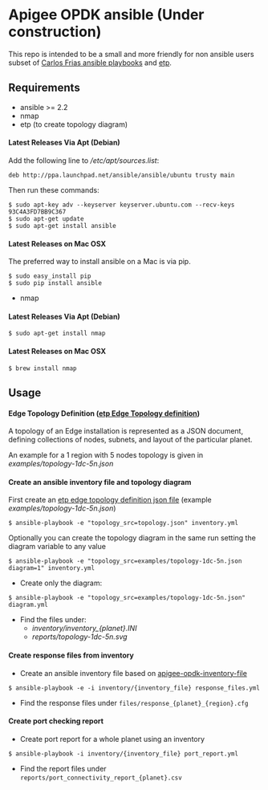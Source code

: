 # Apigee OPDK ansible (Under construction)

This repo is intended to be a small and more friendly for non ansible users subset of [Carlos Frias ansible playbooks](https://github.com/carlosfrias/apigee-opdk-playbook-setup-ansible) and [etp](https://github.com/yuriylesyuk/etp).

## Requirements
- ansible >= 2.2
- nmap
- etp (to create topology diagram)

#### Latest Releases Via Apt (Debian)
Add the following line to _/etc/apt/sources.list_:

`deb http://ppa.launchpad.net/ansible/ansible/ubuntu trusty main`

Then run these commands:

```
$ sudo apt-key adv --keyserver keyserver.ubuntu.com --recv-keys 93C4A3FD7BB9C367
$ sudo apt-get update
$ sudo apt-get install ansible
```

#### Latest Releases on Mac OSX

The preferred way to install ansible on a Mac is via pip.
```
$ sudo easy_install pip
$ sudo pip install ansible
```

- nmap

#### Latest Releases Via Apt (Debian)

```
$ sudo apt-get install nmap
```

#### Latest Releases on Mac OSX

```
$ brew install nmap
``` 

## Usage

#### Edge Topology Definition ([etp Edge Topology definition](https://github.com/yuriylesyuk/etp))
A topology of an Edge installation is represented as a JSON document, defining collections of nodes, subnets, and layout of the particular planet.

An example for a 1 region with 5 nodes topology is given in _examples/topology-1dc-5n.json_

#### Create an ansible inventory file and topology diagram

First create an [etp edge topology definition json file](https://github.com/yuriylesyuk/etp) (example _examples/topology-1dc-5n.json_)
```
$ ansible-playbook -e "topology_src=topology.json" inventory.yml
```
Optionally you can create the topology diagram in the same run setting the diagram variable to any value
```
$ ansible-playbook -e "topology_src=examples/topology-1dc-5n.json diagram=1" inventory.yml
```
- Create only the diagram:
```
$ ansible-playbook -e "topology_src=examples/topology-1dc-5n.json" diagram.yml
```
- Find the files under:
  - _inventory/inventory\_{planet}.INI_
  - _reports/topology-1dc-5n.svg_

#### Create response files from inventory 

- Create an ansible inventory file based on [apigee-opdk-inventory-file](https://github.com/carlosfrias/apigee-opdk-playbook-setup-ansible/blob/master/README-INVENTORY-FILE.md)
```
$ ansible-playbook -e -i inventory/{inventory_file} response_files.yml
```
- Find the response files under `files/response_{planet}_{region}.cfg`

#### Create port checking report

- Create port report for a whole planet using an inventory
```
$ ansible-playbook -i inventory/{inventory_file} port_report.yml
```
- Find the report files under `reports/port_connectivity_report_{planet}.csv`